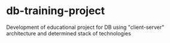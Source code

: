 # db-training-project
Development of educational project for DB using "client-server" architecture and determined stack of technologies
